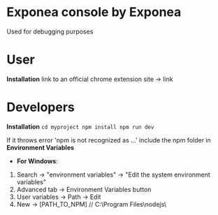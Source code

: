 # Exponea console by Exponea

Used for debugging purposes

# User

__Installation__
link to an official chrome extension site -> link

# Developers

__Installation__
`
cd myproject
npm install
npm run dev 
`

If it throws error 'npm is not recognized as ...' include the npm folder in __Environment Variables__

- __For Windows__:

1. Search -> "environment variables" -> "Edit the system environment variables"
2. Advanced tab -> Environment Variables button 
3. User variables -> Path -> Edit 
4. New -> [PATH_TO_NPM] // C:\Program Files\nodejs\ 

